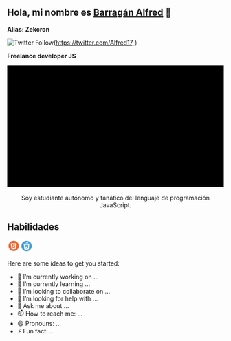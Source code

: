 ## Hola, mi nombre es [Barragán Alfred](https://alfred-miportafolio.netlify.app/) 👋
**Alias: Zekcron**

![Twitter Follow](https://img.shields.io/twitter/follow/Alfred17_?color=1DA1F2&label=Zekcron&logo=twitter&style=for-the-badge)(https://twitter.com/Alfred17_)

**Freelance developer JS**

<img src="./PortadaBanner.png" alt="Portada">
<p align="center">Soy estudiante autónomo y fanático del lenguaje de programación JavaScript.</p>

## Habilidades
<img src="icons/html5.png" alt="Portada" style="width: 30px; height: 30px;"><img src="icons/css3.png" alt="Portada" style="width: 30px; height: 30px;">

Here are some ideas to get you started:

- 🔭 I’m currently working on ...
- 🌱 I’m currently learning ...
- 👯 I’m looking to collaborate on ...
- 🤔 I’m looking for help with ...
- 💬 Ask me about ...
- 📫 How to reach me: ...
- 😄 Pronouns: ...
- ⚡ Fun fact: ...

